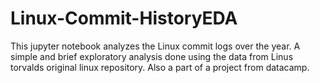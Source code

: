# Linux-Commit-HistoryEDA
This jupyter notebook analyzes the Linux commit logs over the year. A simple and brief exploratory analysis done using the data from Linus torvalds original linux repository. Also a part of a project from datacamp.
